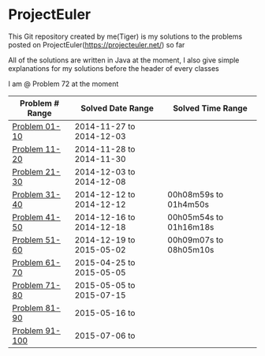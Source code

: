ProjectEuler
============

This Git repository created by me(Tiger) is my solutions to the problems posted on ProjectEuler(https://projecteuler.net/) so far

All of the solutions are written in Java at the moment, I also give simple explanations for my solutions before the header of every classes


I am @ Problem 72 at the moment


|   Problem # Range |  Solved Date Range  |  Solved Time  Range |
| ------------- | ------------- | ------------- |
|   [Problem 01-10](https://github.com/tiger1993118/ProjectEuler/tree/master/ProjectEuler/src/Problem01to10)  | 2014-11-27 to 2014-12-03 | |
|   [Problem 11-20](https://github.com/tiger1993118/ProjectEuler/tree/master/ProjectEuler/src/Problem11to20)  | 2014-11-28 to 2014-11-30 | |
|   [Problem 21-30](https://github.com/tiger1993118/ProjectEuler/tree/master/ProjectEuler/src/Problem21to30)  | 2014-12-03 to 2014-12-08 | |
|   [Problem 31-40](https://github.com/tiger1993118/ProjectEuler/tree/master/ProjectEuler/src/Problem31to40)  | 2014-12-12 to 2014-12-12 |00h08m59s to 01h4m50s|
|   [Problem 41-50](https://github.com/tiger1993118/ProjectEuler/tree/master/ProjectEuler/src/Problem41to50)  | 2014-12-16 to 2014-12-18 |00h05m54s to 01h16m18s|
|   [Problem 51-60](https://github.com/tiger1993118/ProjectEuler/tree/master/ProjectEuler/src/Problem51to60)  | 2014-12-19 to 2015-05-02|00h09m07s to 08h05m10s|
|   [Problem 61-70](https://github.com/tiger1993118/ProjectEuler/tree/master/ProjectEuler/src/Problem61to70)  | 2015-04-25 to 2015-05-05 ||
|   [Problem 71-80](https://github.com/tiger1993118/ProjectEuler/tree/master/ProjectEuler/src/Problem71to80)  | 2015-05-05 to  2015-07-15||
|   [Problem 81-90](https://github.com/tiger1993118/ProjectEuler/tree/master/ProjectEuler/src/Problem81to90)  | 2015-05-16 to  ||
|   [Problem 91-100](https://github.com/tiger1993118/ProjectEuler/tree/master/ProjectEuler/src/Problem91to100)  | 2015-07-06 to  ||






